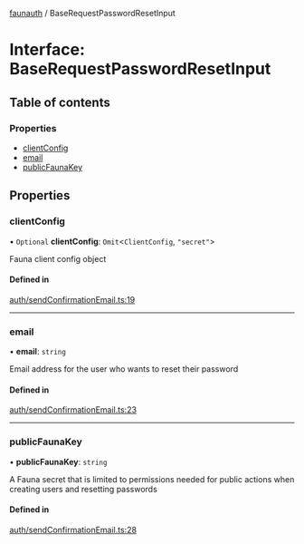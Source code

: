 [faunauth](../index.md) / BaseRequestPasswordResetInput

# Interface: BaseRequestPasswordResetInput

## Table of contents

### Properties

- [clientConfig](BaseRequestPasswordResetInput.md#clientconfig)
- [email](BaseRequestPasswordResetInput.md#email)
- [publicFaunaKey](BaseRequestPasswordResetInput.md#publicfaunakey)

## Properties

### clientConfig

• `Optional` **clientConfig**: `Omit`<`ClientConfig`, ``"secret"``\>

Fauna client config object

#### Defined in

[auth/sendConfirmationEmail.ts:19](https://github.com/alexnitta/faunauth/blob/0b7b1e9/src/auth/sendConfirmationEmail.ts#L19)

___

### email

• **email**: `string`

Email address for the user who wants to reset their password

#### Defined in

[auth/sendConfirmationEmail.ts:23](https://github.com/alexnitta/faunauth/blob/0b7b1e9/src/auth/sendConfirmationEmail.ts#L23)

___

### publicFaunaKey

• **publicFaunaKey**: `string`

A Fauna secret that is limited to permissions needed for public actions when creating users
and resetting passwords

#### Defined in

[auth/sendConfirmationEmail.ts:28](https://github.com/alexnitta/faunauth/blob/0b7b1e9/src/auth/sendConfirmationEmail.ts#L28)
